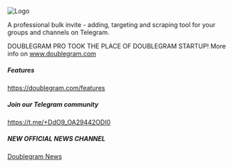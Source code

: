 
![Logo](https://www.doublegram.com/img/dblgrm-bulk-invite.png)

A professional bulk invite - adding, targeting and scraping tool for your groups and channels on Telegram.

DOUBLEGRAM PRO TOOK THE PLACE OF DOUBLEGRAM STARTUP!
More info on www.doublegram.com

##### Features
https://doublegram.com/features

##### Join our Telegram community 
https://t.me/+DdO9_OA29442ODI0

##### NEW OFFICIAL NEWS CHANNEL
[Doublegram News](https://t.me/doublegram_news)

